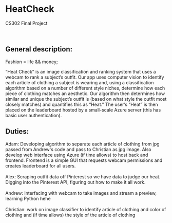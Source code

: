 # HeatCheck
CS302 Final Project

<br><h2>General description:</h2>
Fashion = life && money;<br>

“Heat Check” is an image classification and ranking system that uses a webcam to rank a subject’s outfit. Our app uses computer vision to identify each article of clothing a subject is wearing and, using a classification algorithm based on a number of different style niches, determine how each piece of clothing matches an aesthetic. Our algorithm then determines how similar and unique the subject’s outfit is (based on what style the outfit most closely matches) and quantifies this as “Heat.” The user’s “Heat” is then placed on the leaderboard hosted by a small-scale Azure server (this has basic user authentication).


<h2>Duties:</h2>
Adam: Developing algorithm to separate each article of clothing from jpg passed from Andrew's code and pass to Christian as jpg image. Also develop web interface using Azure (if time allows) to host back and frontend. Frontend is a simple GUI that requests webcam permissions and creates leaderboard for all users.<br><br>
Alex: Scraping outfit data off Pinterest so we have data to judge our heat. Digging into the Pinterest API, figuring out how to make it all work.<br><br>
Andrew: Interfacing with webcam to take images and stream a preview, learning Python hehe<br><br>
Christian: work on image classifier to identify article of clothing and color of clothing and (if time allows) the style of the article of clothing


